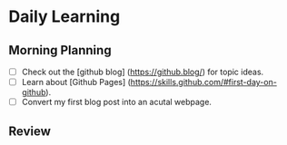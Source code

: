 # Daily Learning
## Morning Planning
- [ ] Check out the [github blog] (https://github.blog/) for topic ideas.
- [ ] Learn about [Github Pages] (https://skills.github.com/#first-day-on-github).
- [ ] Convert my first blog post into an acutal webpage.
## Review
